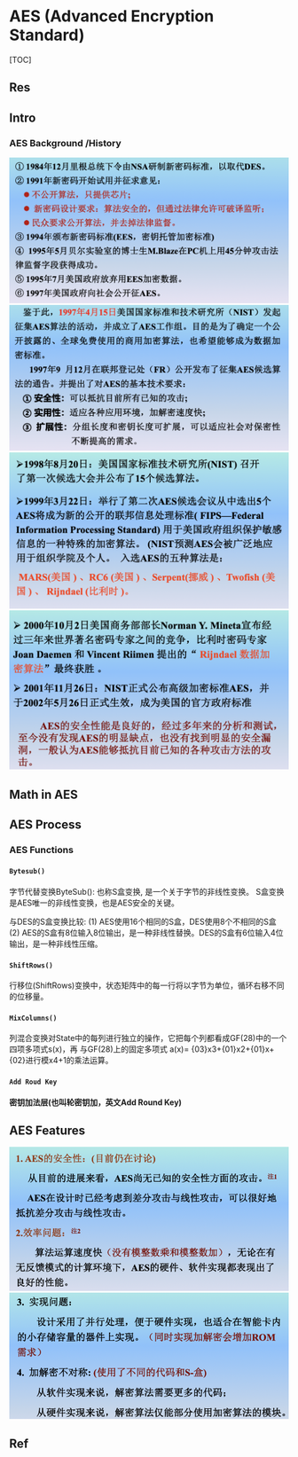 # AES (Advanced Encryption Standard)

[TOC]



## Res


## Intro
### AES Background /History
![](../../../../../../../../Assets/Pics/Screenshot%202023-04-12%20at%204.44.50%20PM.png)
![](../../../../../../../../Assets/Pics/Screenshot%202023-04-12%20at%204.45.02%20PM.png)
![](../../../../../../../../Assets/Pics/Screenshot%202023-04-12%20at%204.45.10%20PM.png)
![](../../../../../../../../Assets/Pics/Screenshot%202023-04-12%20at%204.45.19%20PM.png)



## Math in AES


## AES Process
### AES Functions
#### `Bytesub()`
字节代替变换ByteSub(): 也称S盒变换, 是一个关于字节的非线性变换。 S盒变换是AES唯一的非线性变换，也是AES安全的关键。

与DES的S盒变换比较:
(1) AES使用16个相同的S盒，DES使用8个不相同的S盒
(2) AES的S盒有8位输入8位输出，是一种非线性替换。DES的S盒有6位输入4位输出，是一种非线性压缩。

#### `ShiftRows()`
行移位(ShiftRows)变换中，状态矩阵中的每一行将以字节为单位，循环右移不同的位移量。

#### `MixColumns()`
列混合变换对State中的每列进行独立的操作，它把每个列都看成GF(28)中的一个四项多项式s(x)，再 与GF(28)上的固定多项式 a(x)= {03}x3+{01}x2+{01}x+{02}进行模x4+1的乘法运算。

#### `Add Roud Key`
**密钥加法层(也叫轮密钥加，英文Add Round Key)**




## AES Features
![](../../../../../../../../Assets/Pics/Screenshot%202023-04-19%20at%203.14.53%20PM.png)
![](../../../../../../../../Assets/Pics/Screenshot%202023-04-19%20at%203.15.03%20PM.png)



## Ref
[👍 AES加密算法的详细介绍与实现 | CSDN]: https://blog.csdn.net/qq_28205153/article/details/55798628
[密码学基础：AES加密算法 | 知乎]: https://zhuanlan.zhihu.com/p/78913397

